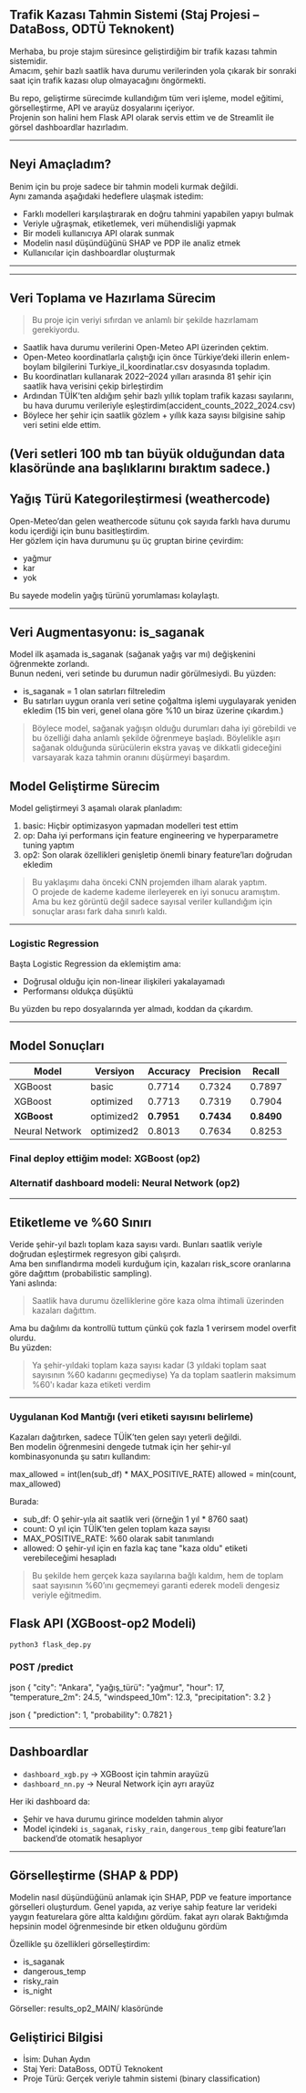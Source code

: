 ## Trafik Kazası Tahmin Sistemi (Staj Projesi – DataBoss, ODTÜ Teknokent)

Merhaba, bu proje stajım süresince geliştirdiğim bir trafik kazası tahmin sistemidir.  
Amacım, şehir bazlı saatlik hava durumu verilerinden yola çıkarak bir sonraki saat için trafik kazası olup olmayacağını öngörmekti.

Bu repo, geliştirme sürecimde kullandığım tüm veri işleme, model eğitimi, görselleştirme, API ve arayüz dosyalarını içeriyor.  
Projenin son halini hem Flask API olarak servis ettim ve de Streamlit ile görsel dashboardlar hazırladım.

---

##  Neyi Amaçladım?

Benim için bu proje sadece bir tahmin modeli kurmak değildi.  
Aynı zamanda aşağıdaki hedeflere ulaşmak istedim:

- Farklı modelleri karşılaştırarak en doğru tahmini yapabilen yapıyı bulmak
- Veriyle uğraşmak, etiketlemek, veri mühendisliği yapmak
- Bir modeli kullanıcıya API olarak sunmak
- Modelin nasıl düşündüğünü SHAP ve PDP ile analiz etmek
- Kullanıcılar için dashboardlar oluşturmak

---

---

##  Veri Toplama ve Hazırlama Sürecim

> Bu proje için veriyi sıfırdan ve anlamlı bir şekilde hazırlamam gerekiyordu.

- Saatlik hava durumu verilerini Open-Meteo API üzerinden çektim.
- Open-Meteo koordinatlarla çalıştığı için önce Türkiye’deki illerin enlem-boylam bilgilerini Turkiye_il_koordinatlar.csv dosyasında topladım.
- Bu koordinatları kullanarak 2022–2024 yılları arasında 81 şehir için saatlik hava verisini çekip birleştirdim
- Ardından TÜİK’ten aldığım şehir bazlı yıllık toplam trafik kazası sayılarını, bu hava durumu verileriyle eşleştirdim(accident_counts_2022_2024.csv)
- Böylece her şehir için saatlik gözlem + yıllık kaza sayısı bilgisine sahip veri setini elde ettim.

(Veri setleri 100 mb tan büyük olduğundan data klasöründe ana başlıklarını bıraktım sadece.)
---

## Yağış Türü Kategorileştirmesi (weathercode)

Open-Meteo’dan gelen weathercode sütunu çok sayıda farklı hava durumu kodu içerdiği için bunu basitleştirdim.  
Her gözlem için hava durumunu şu üç gruptan birine çevirdim:

- yağmur
- kar
- yok

Bu sayede modelin yağış türünü yorumlaması kolaylaştı.

---

## Veri Augmentasyonu: is_saganak

Model ilk aşamada is_saganak (sağanak yağış var mı) değişkenini öğrenmekte zorlandı.  
Bunun nedeni, veri setinde bu durumun nadir görülmesiydi. Bu yüzden:

- is_saganak = 1 olan satırları filtreledim
- Bu satırları uygun oranla veri setine çoğaltma işlemi uygulayarak yeniden ekledim (15 bin veri, genel olana göre %10 un biraz üzerine çıkardım.)

> Böylece model, sağanak yağışın olduğu durumları daha iyi görebildi ve bu özelliği daha anlamlı şekilde öğrenmeye başladı.
Böylelikle aşırı sağanak olduğunda sürücülerin ekstra yavaş ve dikkatli gideceğini varsayarak kaza tahmin oranını düşürmeyi başardım.

##  Model Geliştirme Sürecim

Model geliştirmeyi 3 aşamalı olarak planladım:

1. basic: Hiçbir optimizasyon yapmadan modelleri test ettim  
2. op: Daha iyi performans için feature engineering ve hyperparametre tuning yaptım  
3. op2: Son olarak özellikleri genişletip önemli binary feature’ları doğrudan ekledim

>  Bu yaklaşımı daha önceki CNN projemden ilham alarak yaptım.  
> O projede de kademe kademe ilerleyerek en iyi sonucu aramıştım.  
> Ama bu kez görüntü değil sadece sayısal veriler kullandığım için sonuçlar arası fark daha sınırlı kaldı.

---

### Logistic Regression

Başta Logistic Regression da eklemiştim ama:

- Doğrusal olduğu için non-linear ilişkileri yakalayamadı
- Performansı oldukça düşüktü

Bu yüzden bu repo dosyalarında yer almadı, koddan da çıkardım.

---

## Model Sonuçları

| Model          | Versiyon     | Accuracy | Precision | Recall |
|----------------|--------------|----------|-----------|--------|
| XGBoost        | basic        | 0.7714   | 0.7324    | 0.7897 |
| XGBoost        | optimized    | 0.7713   | 0.7319    | 0.7904 |
| **XGBoost**    | optimized2   | **0.7951** | **0.7434**  | **0.8490** |
| Neural Network | optimized2   | 0.8013   | 0.7634    | 0.8253 |

### Final deploy ettiğim model: XGBoost (op2) 
### Alternatif dashboard modeli: Neural Network (op2)

---

##  Etiketleme ve %60 Sınırı

Veride şehir-yıl bazlı toplam kaza sayısı vardı. Bunları saatlik veriyle doğrudan eşleştirmek regresyon gibi çalışırdı.  
Ama ben sınıflandırma modeli kurduğum için, kazaları risk_score oranlarına göre dağıttım (probabilistic sampling).  
Yani aslında:

> Saatlik hava durumu özelliklerine göre kaza olma ihtimali üzerinden kazaları dağıttım.

Ama bu dağılımı da kontrollü tuttum çünkü çok fazla 1 verirsem model overfit olurdu.  
Bu yüzden:  
> Ya şehir-yıldaki toplam kaza sayısı kadar (3 yıldaki toplam saat sayısının %60 kadarını geçmediyse) 
> Ya da toplam saatlerin maksimum %60'ı kadar kaza etiketi verdim

---

### Uygulanan Kod Mantığı (veri etiketi sayısını belirleme)

Kazaları dağıtırken, sadece TÜİK’ten gelen sayı yeterli değildi.  
Ben modelin öğrenmesini dengede tutmak için her şehir-yıl kombinasyonunda şu satırı kullandım:


max_allowed = int(len(sub_df) * MAX_POSITIVE_RATE)
allowed = min(count, max_allowed)


Burada:
-  sub_df: O şehir-yıla ait saatlik veri (örneğin 1 yıl * 8760 saat)
-  count: O yıl için TÜİK’ten gelen toplam kaza sayısı
-  MAX_POSITIVE_RATE: %60 olarak sabit tanımlandı
-  allowed: O şehir-yıl için en fazla kaç tane "kaza oldu" etiketi verebileceğimi hesapladı

> Bu şekilde hem gerçek kaza sayılarına bağlı kaldım, hem de toplam saat sayısının %60’ını geçmemeyi garanti ederek modeli dengesiz veriyle eğitmedim.

##  Flask API (XGBoost-op2 Modeli)
	python3 flask_dep.py


### POST /predict
  json
{
  "city": "Ankara",
  "yağış_türü": "yağmur",
  "hour": 17,
  "temperature_2m": 24.5,
  "windspeed_10m": 12.3,
  "precipitation": 3.2
}


  json
{
  "prediction": 1,
  "probability": 0.7821
}


---

##  Dashboardlar

- `dashboard_xgb.py` → XGBoost için tahmin arayüzü  
- `dashboard_nn.py` → Neural Network için ayrı arayüz

Her iki dashboard da:
- Şehir ve hava durumu girince modelden tahmin alıyor
- Model içindeki `is_saganak`, `risky_rain`, `dangerous_temp` gibi feature’ları backend’de otomatik hesaplıyor

---

##  Görselleştirme (SHAP & PDP)

Modelin nasıl düşündüğünü anlamak için SHAP, PDP ve feature importance görselleri oluşturdum.
Genel yapıda, az veriye sahip feature lar verideki yaygın featurelara göre altta kaldığını gördüm. fakat ayrı olarak
Baktığımda hepsinin model öğrenmesinde bir etken olduğunu gördüm

Özellikle şu özellikleri görselleştirdim:

- is_saganak
- dangerous_temp
- risky_rain
- is_night

Görseller: results_op2_MAIN/ klasöründe



## Geliştirici Bilgisi

- İsim: Duhan Aydın  
- Staj Yeri: DataBoss, ODTÜ Teknokent  
- Proje Türü: Gerçek veriyle tahmin sistemi (binary classification)  
 
